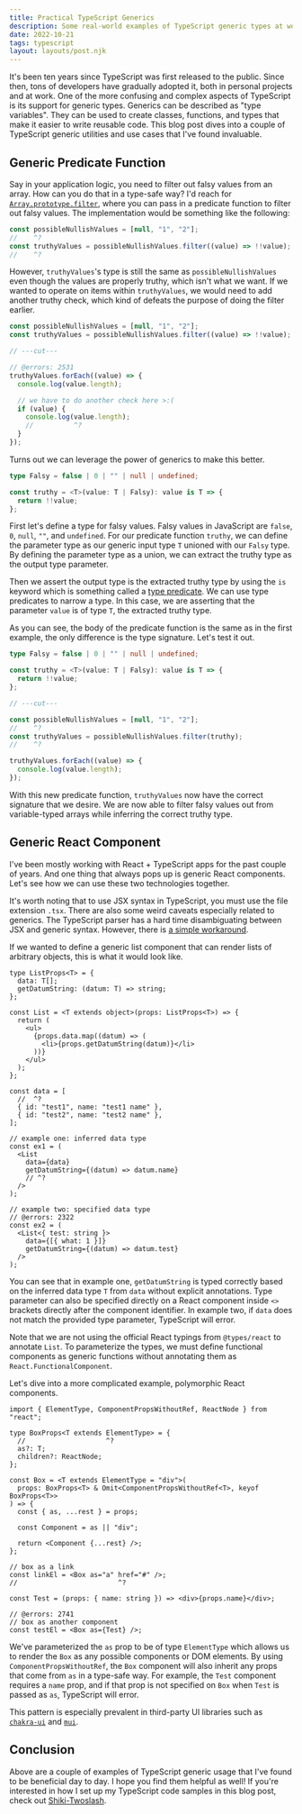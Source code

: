 ```yaml
---
title: Practical TypeScript Generics
description: Some real-world examples of TypeScript generic types at work
date: 2022-10-21
tags: typescript
layout: layouts/post.njk
---
```


It's been ten years since TypeScript was first released to the public. Since then, tons of developers have gradually adopted it, both in personal projects and at work. One of the more confusing and complex aspects of TypeScript is its support for generic types. Generics can be described as "type variables". They can be used to create classes, functions, and types that make it easier to write reusable code. This blog post dives into a couple of TypeScript generic utilities and use cases that I've found invaluable.

## Generic Predicate Function

Say in your application logic, you need to filter out falsy values from an array. How can you do that in a type-safe way? I'd reach for [`Array.prototype.filter`](https://developer.mozilla.org/en-US/docs/Web/JavaScript/Reference/Global_Objects/Array/filter), where you can pass in a predicate function to filter out falsy values. The implementation would be something like the following:

```ts twoslash
const possibleNullishValues = [null, "1", "2"];
//    ^?
const truthyValues = possibleNullishValues.filter((value) => !!value);
//    ^?
```

However, `truthyValues`'s type is still the same as `possibleNullishValues` even though the values are properly truthy, which isn't what we want. If we wanted to operate on items within `truthyValues`, we would need to add another truthy check, which kind of defeats the purpose of doing the filter earlier.

```ts twoslash
const possibleNullishValues = [null, "1", "2"];
const truthyValues = possibleNullishValues.filter((value) => !!value);

// ---cut---

// @errors: 2531
truthyValues.forEach((value) => {
  console.log(value.length);

  // we have to do another check here >:(
  if (value) {
    console.log(value.length);
    //          ^?
  }
});
```

Turns out we can leverage the power of generics to make this better.

```ts twoslash
type Falsy = false | 0 | "" | null | undefined;

const truthy = <T>(value: T | Falsy): value is T => {
  return !!value;
};
```

First let's define a type for falsy values. Falsy values in JavaScript are `false`, `0`, `null`, `""`, and `undefined`. For our predicate function `truthy`, we can define the parameter type as our generic input type `T` unioned with our `Falsy` type. By defining the parameter type as a union, we can extract the truthy type as the output type parameter.

Then we assert the output type is the extracted truthy type by using the `is` keyword which is something called a [type predicate](https://www.typescriptlang.org/docs/handbook/2/narrowing.html#using-type-predicates). We can use type predicates to narrow a type. In this case, we are asserting that the parameter `value` is of type `T`, the extracted truthy type.

As you can see, the body of the predicate function is the same as in the first example, the only difference is the type signature. Let's test it out.

```ts twoslash
type Falsy = false | 0 | "" | null | undefined;

const truthy = <T>(value: T | Falsy): value is T => {
  return !!value;
};

// ---cut---

const possibleNullishValues = [null, "1", "2"];
//    ^?
const truthyValues = possibleNullishValues.filter(truthy);
//    ^?

truthyValues.forEach((value) => {
  console.log(value.length);
});
```

With this new predicate function, `truthyValues` now have the correct signature that we desire. We are now able to filter falsy values out from variable-typed arrays while inferring the correct truthy type.

## Generic React Component

I've been mostly working with React + TypeScript apps for the past couple of years. And one thing that always pops up is generic React components. Let's see how we can use these two technologies together.

It's worth noting that to use JSX syntax in TypeScript, you must use the file extension `.tsx`. There are also some weird caveats especially related to generics. The TypeScript parser has a hard time disambiguating between JSX and generic syntax. However, there is [a simple workaround](https://github.com/microsoft/TypeScript/issues/15713#issuecomment-499474386).

If we wanted to define a generic list component that can render lists of arbitrary objects, this is what it would look like.

```tsx twoslash
type ListProps<T> = {
  data: T[];
  getDatumString: (datum: T) => string;
};

const List = <T extends object>(props: ListProps<T>) => {
  return (
    <ul>
      {props.data.map((datum) => (
        <li>{props.getDatumString(datum)}</li>
      ))}
    </ul>
  );
};

const data = [
  //  ^?
  { id: "test1", name: "test1 name" },
  { id: "test2", name: "test2 name" },
];

// example one: inferred data type
const ex1 = (
  <List
    data={data}
    getDatumString={(datum) => datum.name}
    // ^?
  />
);

// example two: specified data type
// @errors: 2322
const ex2 = (
  <List<{ test: string }>
    data={[{ what: 1 }]}
    getDatumString={(datum) => datum.test}
  />
);
```

You can see that in example one, `getDatumString` is typed correctly based on the inferred data type `T` from `data` without explicit annotations. Type parameter can also be specified directly on a React component inside `<>` brackets directly after the component identifier. In example two, if `data` does not match the provided type parameter, TypeScript will error.

Note that we are not using the official React typings from `@types/react` to annotate `List`. To parameterize the types, we must define functional components as generic functions without annotating them as `React.FunctionalComponent`.

Let's dive into a more complicated example, polymorphic React components.

```tsx twoslash
import { ElementType, ComponentPropsWithoutRef, ReactNode } from "react";

type BoxProps<T extends ElementType> = {
  //                    ^?
  as?: T;
  children?: ReactNode;
};

const Box = <T extends ElementType = "div">(
  props: BoxProps<T> & Omit<ComponentPropsWithoutRef<T>, keyof BoxProps<T>>
) => {
  const { as, ...rest } = props;

  const Component = as || "div";

  return <Component {...rest} />;
};

// box as a link
const linkEl = <Box as="a" href="#" />;
//                         ^?

const Test = (props: { name: string }) => <div>{props.name}</div>;

// @errors: 2741
// box as another component
const testEl = <Box as={Test} />;
```

We've parameterized the `as` prop to be of type `ElementType` which allows us to render the `Box` as any possible components or DOM elements. By using `ComponentPropsWithoutRef`, the `Box` component will also inherit any props that come from `as` in a type-safe way. For example, the `Test` component requires a `name` prop, and if that prop is not specified on `Box` when `Test` is passed as `as`, TypeScript will error.

This pattern is especially prevalent in third-party UI libraries such as [`chakra-ui`](https://chakra-ui.com/) and [`mui`](https://mui.com/).

## Conclusion

Above are a couple of examples of TypeScript generic usage that I've found to be beneficial day to day. I hope you find them helpful as well! If you're interested in how I set up my TypeScript code samples in this blog post, check out [Shiki-Twoslash](https://shikijs.github.io/twoslash/).
